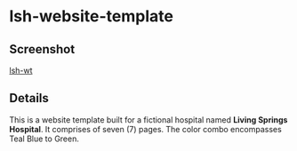 # lsh-website-template

## Screenshot
[lsh-wt](https://aydavid-thetechguy.git.io/lsh-wt.png)

## Details
This is a website template built for a fictional hospital named **Living Springs Hospital**. It comprises of seven (7) pages. The color combo encompasses Teal Blue to Green.
